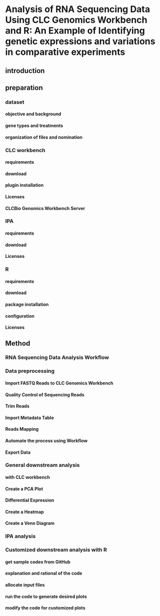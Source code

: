 <style>
</style>

# Analysis of RNA Sequencing Data Using CLC Genomics Workbench and R: An Example of Identifying genetic expressions and variations in comparative experiments

## introduction

## preparation

### dataset

#### objective and background

#### gene types and treatments

#### organization of files and nomination

### CLC workbench

#### requirements

#### download

#### plugin installation

#### Licenses

#### CLCBio Genomics Workbench Server

### IPA

#### requirements

#### download

#### Licenses

### R

#### requirements

#### download

#### package installation

#### configuration

#### Licenses

## Method

### RNA Sequencing Data Analysis Workflow

### Data preprocessing

#### Import FASTQ Reads to CLC Genomics Workbench

#### Quality Control of Sequencing Reads

#### Trim Reads

#### Import Metadata Table

#### Reads Mapping

#### Automate the process using Workflow

#### Export Data

### General downstream analysis

#### with CLC workbench

#### Create a PCA Plot

#### Differential Expression

#### Create a Heatmap

#### Create a Venn Diagram

### IPA analysis

### Customized downstream analysis with R

#### get sample codes from GitHub

#### explanation and rational of the code

#### allocate input files

#### run the code to generate desired plots

#### modify the code for customized plots
